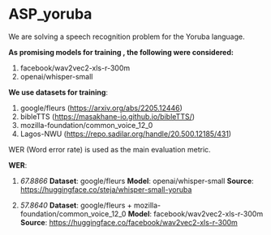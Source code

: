 # ASP_yoruba

We are solving a speech recognition problem for the Yoruba language.

**As promising models for training , the following were considered:**
1. facebook/wav2vec2-xls-r-300m
2. openai/whisper-small

**We use datasets for training**:
1. google/fleurs (https://arxiv.org/abs/2205.12446)
2. bibleTTS (https://masakhane-io.github.io/bibleTTS/)
3. mozilla-foundation/common_voice_12_0
4. Lagos-NWU (https://repo.sadilar.org/handle/20.500.12185/431)


WER (Word error rate) is used as the main evaluation metric.

**WER**:

1. *67.8866*
**Dataset**: google/fleurs
**Model**: openai/whisper-small
**Source**: https://huggingface.co/steja/whisper-small-yoruba

2. *57.8640*
**Dataset**: google/fleurs + mozilla-foundation/common_voice_12_0
**Model**: facebook/wav2vec2-xls-r-300m
**Source**: https://huggingface.co/facebook/wav2vec2-xls-r-300m
